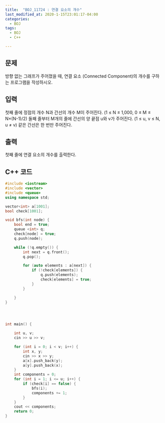 ```yaml
---
title:  "BOJ_11724 : 연결 요소의 개수"
last_modified_at: 2020-1-15T23:01:17-04:00
categories: 
  - BOJ
tags:
  - BOJ
  - C++

---
```



## 문제

방향 없는 그래프가 주어졌을 때, 연결 요소 (Connected Component)의 개수를 구하는 프로그램을 작성하시오.



## 입력

첫째 줄에 정점의 개수 N과 간선의 개수 M이 주어진다. (1 ≤ N ≤ 1,000, 0 ≤ M ≤ N×(N-1)/2) 둘째 줄부터 M개의 줄에 간선의 양 끝점 u와 v가 주어진다. (1 ≤ u, v ≤ N, u ≠ v) 같은 간선은 한 번만 주어진다.


## 출력

첫째 줄에 연결 요소의 개수를 출력한다.



## C++ 코드
```c++
#include <iostream>
#include <vector>
#include <queue>
using namespace std;

vector<int> a[1001];
bool check[1001];

void bfs(int node) {
	bool end = true;
	queue <int> q;
	check[node] = true;
	q.push(node);

	while (!q.empty()) {
		int next = q.front();
		q.pop();

		for (auto elements : a[next]) {
			if (!check[elements]) {
				q.push(elements);
				check[elements] = true;
			}
		}

	}
}




int main() {

	int u, v;
	cin >> u >> v;

	for (int i = 0; i < v; i++) {
		int x, y;
		cin >> x >> y;
		a[x].push_back(y);
		a[y].push_back(x);
	}
	int components = 0;
	for (int i = 1; i <= u; i++) {
		if (check[i] == false) {
			bfs(i);
			components += 1;
		}
	}
	cout << components;
	return 0;
}
```

